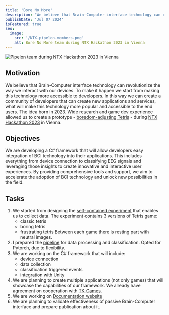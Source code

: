 ```yaml
---
title: 'Bore No More'
description: "We believe that Brain-Computer interface technology can revolutionize the way we interact with our devices. That's why we are developing a C# framework that will allow developers easy integration of BCI technology into their applications."
publishDate: 'Jul 07 2024'
isFeatured: true
seo:
  image:
    src: '/NTX-pipelon-members.png'
    alt: Bore No More team during NTX Hackathon 2023 in Vienna
---
```


![Pipelon team during NTX Hackathon 2023 in Vienna](/Jakub-Ner/NTX-pipelon-members.png)

## Motivation

We believe that Brain-Computer interface technology can revolutionize the way we interact with our devices. To make it
happen we start from making this technology more accessible to developers.
In this way we can create a community of developers that can create new applications and services, what will make this
technology more popular and accessible to the end users.
The idea born in 2023. Wide research and game dev experience allowed us to create a
prototype - [boredom-adjusting Tetris](https://github.com/PipelonDevs/ntx_hack_2023) -
during [NTX Hackathon 2023](https://medium.com/neurotechx/the-second-global-annual-ntx-hackathon-2023-c23a68aef1a4) in
Vienna.

## Objectives

We are developing a C# framework that will allow developers easy integration of BCI technology into their applications.
This includes everything from device connection to classifying EEG signals and leveraging those insights to create
innovative and interactive user experiences. By providing comprehensive tools and support, we aim to accelerate the
adoption of BCI technology and unlock new possibilities in the field.

## Tasks

1. We started from designing the [self-contained experiment](https://github.com/PipelonDevs/tetris-bore-no-more) that
   enables us to collect data. The experiment contains 3 versions of Tetris game:
    - classic tetris
    - boring tetris
    - frustrating tetris
      Between each game there is resting part with neutral images.
2. I prepared the [pipeline](https://github.com/PipelonDevs/EEG_Datasets/tree/main/Classifier) for data processing and
   classification. Opted for Pytorch, due to flexibility.
3. We are working on the C# framework that will include:
    - device connection
    - data collection
    - classification triggered events
    - integration with Unity
4. We are planning to create multiple applications (not only games) that will showcase the capabilities of our
   framework. We already have agreement on cooperation with [TK Games](https://www.facebook.com/pwrtkgames/). 
5. We are working on [Documentation website](https://borenomore.github.io/BoreNoMore/)
6. We are planning to validate effectiveness of passive Brain-Computer interface and prepare publication about it.
